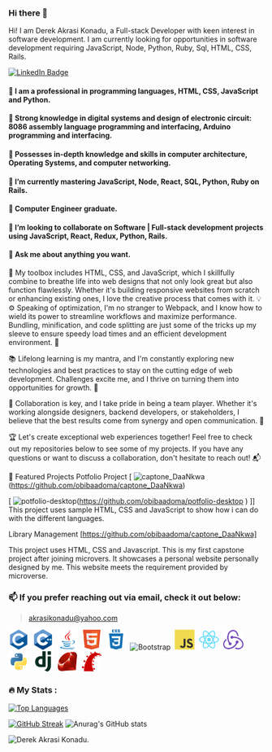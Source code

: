 ### Hi there 👋

Hi! I am Derek Akrasi Konadu, a Full-stack Developer with keen interest in software development. 
I am currently looking for opportunities in software development requiring JavaScript, Node, Python, Ruby, Sql, HTML, CSS, Rails.

<div>
  <a href="https://www.linkedin.com/in/derek-akrasi-konadu-187453151/">
    <img src="https://img.shields.io/badge/LinkedIn-blue?style=for-the-badge&logo=linkedin&logoColor=white" alt="LinkedIn Badge"/>
  </a>
</div>

#### 🌱 I am a professional in programming languages, HTML, CSS, JavaScript and Python.
#### 🌱 Strong knowledge in digital systems and design of electronic circuit: 8086 assembly language programming and interfacing, Arduino programming and interfacing.
#### 🌱 Possesses in-depth knowledge and skills in computer architecture, Operating Systems, and computer networking.
#### 🌱 I’m currently mastering JavaScript, Node, React, SQL, Python, Ruby on Rails.
#### 🌱 Computer Engineer graduate.
#### 👯 I’m looking to collaborate on Software | Full-stack development projects using JavaScript, React, Redux, Python, Rails.
#### 💬 Ask me about anything you want.

🎨 My toolbox includes HTML, CSS, and JavaScript, which I skillfully combine to breathe life into web designs that not only look great but also function flawlessly. Whether it's building responsive websites from scratch or enhancing existing ones, I love the creative process that comes with it. 💡
⚙️ Speaking of optimization, I'm no stranger to Webpack, and I know how to wield its power to streamline workflows and maximize performance. Bundling, minification, and code splitting are just some of the tricks up my sleeve to ensure speedy load times and an efficient development environment. 🚀

📚 Lifelong learning is my mantra, and I'm constantly exploring new technologies and best practices to stay on the cutting edge of web development. Challenges excite me, and I thrive on turning them into opportunities for growth. 🌱

🤝 Collaboration is key, and I take pride in being a team player. Whether it's working alongside designers, backend developers, or stakeholders, I believe that the best results come from synergy and open communication. 🤝

🏆 Let's create exceptional web experiences together! Feel free to check out my repositories below to see some of my projects. If you have any questions or want to discuss a collaboration, don't hesitate to reach out! 📬

🌟 Featured Projects
Potfolio Project
[
  ![captone_DaaNkwa](https://github-readme-stats.vercel.app/api/pin/?username=obibaadoma&repo=captone_DaaNkwa&show_owner=true)(https://github.com/obibaadoma/captone_DaaNkwa)

 [ ![potfolio-desktop](https://github-readme-stats.vercel.app/api/pin/?username=obibaadoma&repo=potfolio-desktop&show_owner=true)(https://github.com/obibaadoma/potfolio-desktop
)
 ]]
This project uses sample HTML, CSS and JavaScript to show how i can do with the different languages.

Library Management
[https://github.com/obibaadoma/captone_DaaNkwa]

This project uses HTML, CSS and Javascript. This is my first capstone project after joining microvers.
It showcases a personal website personally designed by me. This website meets the requirement provided 
by microverse.

### 📫 If you prefer reaching out via email, check it out below:
> [akrasikonadu@yahoo.com](https://www.yahoo.com.com)


<div>
  <img src="https://github.com/devicons/devicon/blob/master/icons/c/c-original.svg" title="C" alt="C" width="40" height="40"/>&nbsp;
  <img src="https://github.com/devicons/devicon/blob/master/icons/cplusplus/cplusplus-original.svg" title="C++" alt="C++" width="40" height="40"/>&nbsp;
  <img src="https://github.com/devicons/devicon/blob/master/icons/java/java-original.svg" title="Java" alt="Java" width="40" height="40"/>&nbsp;
  <img src="https://github.com/devicons/devicon/blob/master/icons/html5/html5-original.svg" title="HTML5" alt="HTML" width="40" height="40"/>&nbsp;
  <img src="https://github.com/devicons/devicon/blob/master/icons/css3/css3-plain-wordmark.svg"  title="CSS3" alt="CSS" width="40" height="40"/>&nbsp;
  <img src="https://cdn.jsdelivr.net/gh/devicons/devicon/icons/bootstrap/bootstrap-original-wordmark.svg" title="Bootstrap" alt="Bootstrap" width="40"   height="40"/>&nbsp;
  <img src="https://github.com/devicons/devicon/blob/master/icons/javascript/javascript-original.svg" title="JavaScript" alt="JavaScript" width="40"      height="40"/>&nbsp;
    <img src="https://github.com/devicons/devicon/blob/master/icons/react/react-original.svg" title="React" alt="React" width="40"      height="40"/>&nbsp;
   <img src="https://github.com/devicons/devicon/blob/master/icons/redux/redux-original.svg" title="Redux" alt="Redux" width="40"      height="40"/>&nbsp;
  <img src="https://github.com/devicons/devicon/blob/master/icons/python/python-original.svg" title="Python" alt="Python" width="40"   height="40"/>&nbsp;
  <img src="https://github.com/devicons/devicon/blob/master/icons/django/django-plain.svg" title="Django" alt="Django" width="40"   height="40"/>&nbsp;
  <img src="https://github.com/devicons/devicon/blob/master/icons/ruby/ruby-original.svg" title="Ruby" alt="Ruby" width="40"   height="40"/>&nbsp;
   <img src="https://github.com/devicons/devicon/blob/master/icons/rails/rails-plain.svg" title="Rails" alt="Rails" width="40"   height="40"/>&nbsp;
</div>


### :fire: My Stats :
[![Top Languages](https://github-readme-stats.vercel.app/api/top-langs/?username=obibaadoma&layout=compact&langs_count=8&bg_color=0,52fa5a21,4dfcff21,c64dff21&theme=tokyonight)](https://github.com/obibaadoma/github-readme-stats)

[![GitHub Streak](http://github-readme-streak-stats.herokuapp.com?user=obibaadoma&show_icons=true&layout=compact&langs_count=8&bg_color=0,52fa5a21,4dfcff21,c64dff21&theme=tokyonight)](https://git.io/streak-stats)
![Anurag's GitHub stats](https://github-readme-stats.vercel.app/api?username=obibaadoma&show_icons=true&layout=compact&langs_count=8&bg_color=0,52fa5a21,4dfcff21,c64dff21&theme=tokyonight)


<p align="left"> <img src="https://komarev.com/ghpvc/?username=obibaadoma&label=Profile%20views&color=blueviolet&style=flat" alt="Derek Akrasi Konadu." /> </p>





